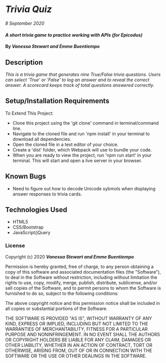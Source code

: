 # _Trivia Quiz_

_8 September 2020_

#### _A short trivia game to practice working with APIs (for Epicodus)_

#### By _**Vanessa Stewart and Emme Buentiempo**_

## Description

_This is a trivia game that generates nine True/False trivia questions. Users can select 'True' or 'False' to log an answer and to reveal the correct answer. A scorecard keeps track of total questions answered correctly._

## Setup/Installation Requirements

To Extend This Project:
* Clone this project using the 'git clone' command in terminal/command line.
* Navigate to the cloned file and run 'npm install' in your terminal to download all dependencies.
* Open the cloned file in a text editor of your choice.
* Create a 'dist' folder, which Webpack will use to bundle your code.
* When you are ready to view the project, run 'npm run start' in your terminal. This will start and open a live server in your browser.

## Known Bugs

* Need to figure out how to decode Unicode sybmols when displaying answer responses to trivia cards.

## Technologies Used

* HTML5
* CSS/Bootstrap
* JavaScript/jQuery

### License

Copyright (c) 2020 **_Vanessa Stewart and Emme Buentiempo_**

Permission is hereby granted, free of charge, to any person obtaining a copy of this software and associated documentation files (the "Software"), to deal in the Software without restriction, including without limitation the rights to use, copy, modify, merge, publish, distribute, sublicense, and/or sell copies of the Software, and to permit persons to whom the Software is furnished to do so, subject to the following conditions:

The above copyright notice and this permission notice shall be included in all copies or substantial portions of the Software.

THE SOFTWARE IS PROVIDED "AS IS", WITHOUT WARRANTY OF ANY KIND, EXPRESS OR IMPLIED, INCLUDING BUT NOT LIMITED TO THE WARRANTIES OF MERCHANTABILITY, FITNESS FOR A PARTICULAR PURPOSE AND NONINFRINGEMENT. IN NO EVENT SHALL THE AUTHORS OR COPYRIGHT HOLDERS BE LIABLE FOR ANY CLAIM, DAMAGES OR OTHER LIABILITY, WHETHER IN AN ACTION OF CONTRACT, TORT OR OTHERWISE, ARISING FROM, OUT OF OR IN CONNECTION WITH THE SOFTWARE OR THE USE OR OTHER DEALINGS IN THE SOFTWARE.
